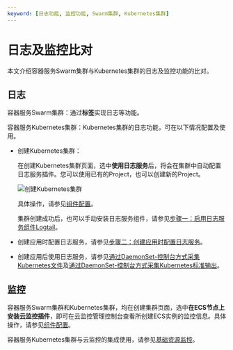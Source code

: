 ```yaml
---
keyword: [日志功能, 监控功能, Swarm集群, Kubernetes集群]
---
```


# 日志及监控比对

本文介绍容器服务Swarm集群与Kubernetes集群的日志及监控功能的比对。

## 日志

容器服务Swarm集群：通过**标签**实现日志等功能。

容器服务Kubernetes集群：Kubernetes集群的日志功能，可在以下情况配置及使用。

-   创建Kubernetes集群：

    在创建Kubernetes集群页面，选中**使用日志服务**后，将会在集群中自动配置日志服务插件。您可以使用已有的Project，也可以创建新的Project。

    ![创建Kubernetes集群](https://static-aliyun-doc.oss-accelerate.aliyuncs.com/assets/img/zh-CN/7863659951/p36258.png)

    具体操作，请参见[组件配置](/intl.zh-CN/Kubernetes集群用户指南/集群/创建集群/创建Kubernetes托管版集群.md)。

    集群创建成功后，也可以手动安装日志服务组件，请参见[步骤一：启用日志服务组件Logtail](/intl.zh-CN/Kubernetes集群用户指南/可观测性/日志管理/通过日志服务采集Kubernetes容器日志.md)。

-   创建应用时配置日志服务，请参见[步骤二：创建应用时配置日志服务](/intl.zh-CN/Kubernetes集群用户指南/可观测性/日志管理/通过日志服务采集Kubernetes容器日志.md)。
-   创建应用后使用日志服务，请参见[通过DaemonSet-控制台方式采集Kubernetes文件](/intl.zh-CN/数据采集/Logtail采集/采集容器日志/通过DaemonSet-控制台方式采集Kubernetes文件.md)及[通过DaemonSet-控制台方式采集Kubernetes标准输出](/intl.zh-CN/数据采集/Logtail采集/采集容器日志/通过DaemonSet-控制台方式采集Kubernetes标准输出.md)。

## 监控

容器服务Swarm集群和Kubernetes集群，均在创建集群页面，选中**在ECS节点上安装云监控插件**，即可在云监控管理控制台查看所创建ECS实例的监控信息。具体操作，请参见[组件配置](/intl.zh-CN/Kubernetes集群用户指南/集群/创建集群/创建Kubernetes托管版集群.md)。

容器服务Kubernetes集群与云监控的集成使用，请参见[基础资源监控](/intl.zh-CN/Kubernetes集群用户指南/可观测性/监控管理/基础资源监控.md)。

